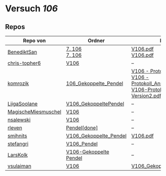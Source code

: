 # Versuch *106*

## Repos

|                     Repo von                     |                                                                                                           Ordner                                                                                                           |                                                                                                                                                                                                                                                                      PDFs                                                                                                                                                                                                                                                                      |
|--------------------------------------------------|----------------------------------------------------------------------------------------------------------------------------------------------------------------------------------------------------------------------------|------------------------------------------------------------------------------------------------------------------------------------------------------------------------------------------------------------------------------------------------------------------------------------------------------------------------------------------------------------------------------------------------------------------------------------------------------------------------------------------------------------------------------------------------|
|[BenediktSan](../repo/BenediktSan)                |[7. 106](https://github.com/BenediktSan/AnfaengerPraktikum2020/tree/main/Versuche%20Semester%20III/7.%20106)<br/>[7. 106](https://github.com/BenediktSan/AnfaengerPraktikum2020/tree/main/Versuche%20Semester%20IV/7.%20106)|[V106.pdf](https://docs.google.com/viewer?url=https://raw.githubusercontent.com/BenediktSan/AnfaengerPraktikum2020/main/Versuche%20Semester%20III/7.%20106/V106.pdf)<br/>[V106.pdf](https://docs.google.com/viewer?url=https://raw.githubusercontent.com/BenediktSan/AnfaengerPraktikum2020/main/Versuche%20Semester%20IV/7.%20106/V106.pdf)                                                                                                                                                                                                    |
|[chris-topher6](../repo/chris-topher6)            |[V106](https://github.com/chris-topher6/Anfaenger-Praktikum/tree/master/V106)                                                                                                                                               |–                                                                                                                                                                                                                                                                                                                                                                                                                                                                                                                                               |
|[komrozik](../repo/komrozik)                      |[106_Gekoppelte_Pendel](https://github.com/komrozik/AP2019/tree/master/106_Gekoppelte_Pendel)                                                                                                                               |[V106 - Protokoll.pdf](https://docs.google.com/viewer?url=https://raw.githubusercontent.com/komrozik/AP2019/master/106_Gekoppelte_Pendel/V106%20-%20Protokoll.pdf)<br/>[V106 - Protokoll_Anmerkung1.pdf](https://docs.google.com/viewer?url=https://raw.githubusercontent.com/komrozik/AP2019/master/106_Gekoppelte_Pendel/V106%20-%20Protokoll_Anmerkung1.pdf)<br/>[V106-Protokoll-Version2.pdf](https://docs.google.com/viewer?url=https://raw.githubusercontent.com/komrozik/AP2019/master/106_Gekoppelte_Pendel/V106-Protokoll-Version2.pdf)|
|[LiigaSoolane](../repo/LiigaSoolane)              |[V106_GekoppeltePendel](https://github.com/LiigaSoolane/Paktikum/tree/main/V106_GekoppeltePendel)                                                                                                                           |–                                                                                                                                                                                                                                                                                                                                                                                                                                                                                                                                               |
|[MagischeMiesmuschel](../repo/MagischeMiesmuschel)|[V106](https://github.com/MagischeMiesmuschel/AnfaengerPraktikum/tree/master/V106)                                                                                                                                          |–                                                                                                                                                                                                                                                                                                                                                                                                                                                                                                                                               |
|[nsalewski](../repo/nsalewski)                    |[V106](https://github.com/nsalewski/laboratory/tree/master/V106)                                                                                                                                                            |–                                                                                                                                                                                                                                                                                                                                                                                                                                                                                                                                               |
|[rleven](../repo/rleven)                          |[Pendel[done]](https://github.com/rleven/richard_joell_Praktikum/tree/master/Pendel[done])                                                                                                                                  |–                                                                                                                                                                                                                                                                                                                                                                                                                                                                                                                                               |
|[smjhnits](../repo/smjhnits)                      |[V106_Gekoppelte_Pendel](https://github.com/smjhnits/Praktikum_TU_D_16-17/tree/master/Anf%C3%A4ngerpraktikum/Protokolle/V106_Gekoppelte_Pendel)                                                                             |[V106.pdf](https://docs.google.com/viewer?url=https://raw.githubusercontent.com/smjhnits/Praktikum_TU_D_16-17/master/Anf%C3%A4ngerpraktikum/Fertige%20Protokolle/V106.pdf)                                                                                                                                                                                                                                                                                                                                                                      |
|[stefangri](../repo/stefangri)                    |[V106_Pendel](https://github.com/stefangri/s_s_productions/tree/master/PHY341/V106_Pendel)                                                                                                                                  |–                                                                                                                                                                                                                                                                                                                                                                                                                                                                                                                                               |
|[LarsKolk](../repo/LarsKolk)                      |[V106-Gekoppelte Pendel](https://github.com/LarsKolk/Anfaengerpraktikum/tree/master/V106-Gekoppelte%20Pendel)                                                                                                               |–                                                                                                                                                                                                                                                                                                                                                                                                                                                                                                                                               |
|[vsulaiman](../repo/vsulaiman)                    |[V106](https://github.com/vsulaiman/Praktikum/tree/master/WS1617/V106)                                                                                                                                                      |[V106_Gekoppelte_Pendel.pdf](https://docs.google.com/viewer?url=https://raw.githubusercontent.com/vsulaiman/Praktikum/master/AP%20Protokolle/V106_Gekoppelte_Pendel.pdf)                                                                                                                                                                                                                                                                                                                                                                        |
